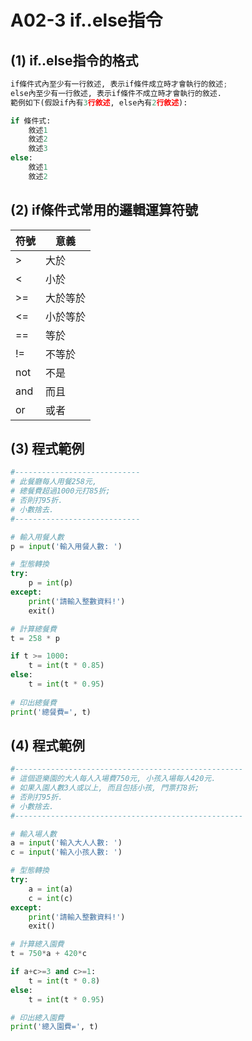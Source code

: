 # A02-3 if..else指令


## (1) if..else指令的格式
``` python
if條件式內至少有一行敘述, 表示if條件成立時才會執行的敘述;
else內至少有一行敘述, 表示if條件不成立時才會執行的敘述.
範例如下(假設if內有3行敘述, else內有2行敘述):

if 條件式:
    敘述1
    敘述2
    敘述3
else:
    敘述1
    敘述2
```

## (2) if條件式常用的邏輯運算符號

| 符號 | 意義 |
|------|------|
| >    | 大於 |
| <    | 小於 |
| >=    | 大於等於 |
| <=    | 小於等於 |
| ==    | 等於 |
| !=    | 不等於 |
| not    | 不是 |
| and    | 而且 |
| or    | 或者 |

## (3) 程式範例
``` python
#----------------------------
# 此餐廳每人用餐258元,
# 總餐費超過1000元打85折;
# 否則打95折.
# 小數捨去.
#----------------------------

# 輸入用餐人數
p = input('輸入用餐人數: ')

# 型態轉換
try:
    p = int(p)
except:
    print('請輸入整數資料!')
    exit()

# 計算總餐費
t = 258 * p

if t >= 1000:
    t = int(t * 0.85)
else:
    t = int(t * 0.95)
    
# 印出總餐費
print('總餐費=', t)
```


## (4) 程式範例
``` python
#---------------------------------------------------
# 這個遊樂園的大人每人入場費750元, 小孩入場每人420元.
# 如果入園人數3人或以上, 而且包括小孩, 門票打8折;
# 否則打95折.
# 小數捨去.
#---------------------------------------------------

# 輸入場人數
a = input('輸入大人人數: ')
c = input('輸入小孩人數: ')

# 型態轉換
try:
    a = int(a)
    c = int(c)
except:
    print('請輸入整數資料!')
    exit()

# 計算總入園費
t = 750*a + 420*c

if a+c>=3 and c>=1:
    t = int(t * 0.8)
else:
    t = int(t * 0.95)

# 印出總入園費
print('總入園費=', t)
```
